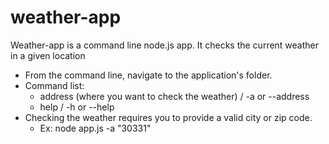 # weather-app
Weather-app is a command line node.js app. It checks the current weather in a given location

- From the command line, navigate to the application's folder.
- Command list:
  - address (where you want to check the weather) / -a or --address
  - help / -h or --help
- Checking the weather requires you to provide a valid city or zip code.
  - Ex: node app.js -a "30331"
